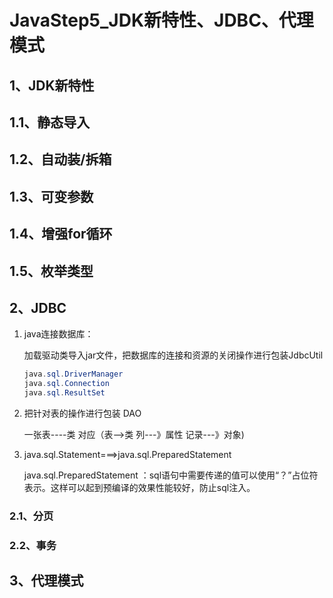 # JavaStep5_JDK新特性、JDBC、代理模式

## 1、JDK新特性

## 1.1、静态导入



## 1.2、自动装/拆箱



## 1.3、可变参数



## 1.4、增强for循环



## 1.5、枚举类型



## 2、JDBC

1. java连接数据库：

   加载驱动类导入jar文件，把数据库的连接和资源的关闭操作进行包装JdbcUtil

   ```java
   java.sql.DriverManager
   java.sql.Connection
   java.sql.ResultSet
   ```

   

2. 把针对表的操作进行包装 DAO

   一张表----类  对应（表-->类   列---》属性   记录---》对象)

3. java.sql.Statement===>java.sql.PreparedStatement

   java.sql.PreparedStatement ：sql语句中需要传递的值可以使用“？”占位符表示。这样可以起到预编译的效果性能较好，防止sql注入。

   

### 2.1、分页



### 2.2、事务









## 3、代理模式



